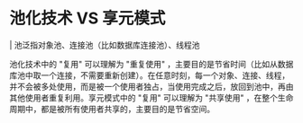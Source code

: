 # 池化技术 VS 享元模式

| 池泛指对象池、连接池（比如数据库连接池）、线程池

池化技术中的 "复用" 可以理解为 "重复使用" ，主要目的是节省时间（比如从数据库池中取一个连接，不需要重新创建）。在任意时刻，每一个对象、连接、线程，并不会被多处使用，而是被一个使用者独占，当使用完成之后，放回到池中，再由其他使用者重复利用。享元模式中的 "复用" 可以理解为 "共享使用" ，在整个生命周期中，都是被所有使用者共享的，主要目的是节省空间。